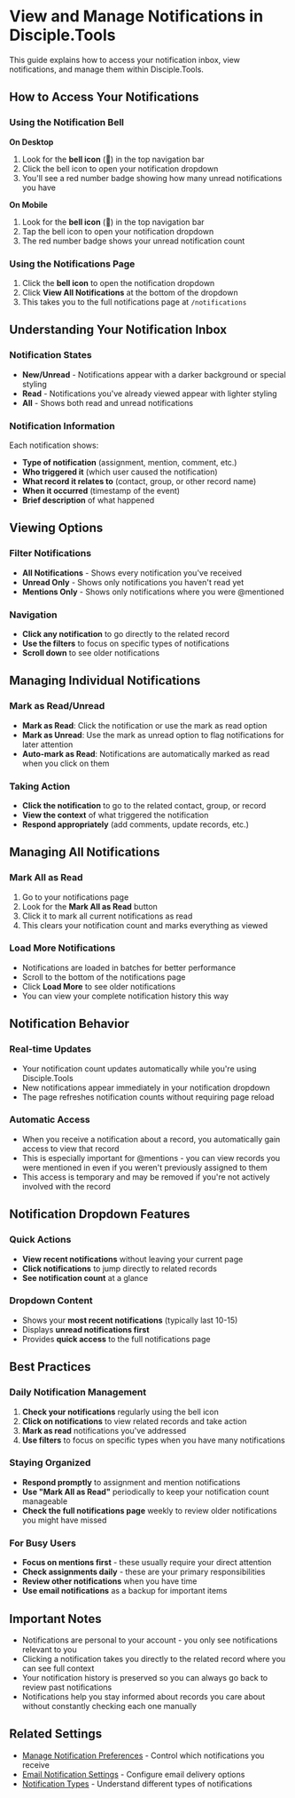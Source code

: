 # View and Manage Notifications in Disciple.Tools

This guide explains how to access your notification inbox, view notifications, and manage them within Disciple.Tools.

## How to Access Your Notifications

### Using the Notification Bell
**On Desktop**
1. Look for the **bell icon** (🔔) in the top navigation bar
2. Click the bell icon to open your notification dropdown
3. You'll see a red number badge showing how many unread notifications you have

**On Mobile**
1. Look for the **bell icon** (🔔) in the top navigation bar
2. Tap the bell icon to open your notification dropdown
3. The red number badge shows your unread notification count

### Using the Notifications Page
1. Click the **bell icon** to open the notification dropdown
2. Click **View All Notifications** at the bottom of the dropdown
3. This takes you to the full notifications page at `/notifications`

## Understanding Your Notification Inbox

### Notification States
- **New/Unread** - Notifications appear with a darker background or special styling
- **Read** - Notifications you've already viewed appear with lighter styling
- **All** - Shows both read and unread notifications

### Notification Information
Each notification shows:
- **Type of notification** (assignment, mention, comment, etc.)
- **Who triggered it** (which user caused the notification)
- **What record it relates to** (contact, group, or other record name)
- **When it occurred** (timestamp of the event)
- **Brief description** of what happened

## Viewing Options

### Filter Notifications
- **All Notifications** - Shows every notification you've received
- **Unread Only** - Shows only notifications you haven't read yet
- **Mentions Only** - Shows only notifications where you were @mentioned

### Navigation
- **Click any notification** to go directly to the related record
- **Use the filters** to focus on specific types of notifications
- **Scroll down** to see older notifications

## Managing Individual Notifications

### Mark as Read/Unread
- **Mark as Read**: Click the notification or use the mark as read option
- **Mark as Unread**: Use the mark as unread option to flag notifications for later attention
- **Auto-mark as Read**: Notifications are automatically marked as read when you click on them

### Taking Action
- **Click the notification** to go to the related contact, group, or record
- **View the context** of what triggered the notification
- **Respond appropriately** (add comments, update records, etc.)

## Managing All Notifications

### Mark All as Read
1. Go to your notifications page
2. Look for the **Mark All as Read** button
3. Click it to mark all current notifications as read
4. This clears your notification count and marks everything as viewed

### Load More Notifications
- Notifications are loaded in batches for better performance
- Scroll to the bottom of the notifications page
- Click **Load More** to see older notifications
- You can view your complete notification history this way

## Notification Behavior

### Real-time Updates
- Your notification count updates automatically while you're using Disciple.Tools
- New notifications appear immediately in your notification dropdown
- The page refreshes notification counts without requiring page reload

### Automatic Access
- When you receive a notification about a record, you automatically gain access to view that record
- This is especially important for @mentions - you can view records you were mentioned in even if you weren't previously assigned to them
- This access is temporary and may be removed if you're not actively involved with the record

## Notification Dropdown Features

### Quick Actions
- **View recent notifications** without leaving your current page
- **Click notifications** to jump directly to related records
- **See notification count** at a glance

### Dropdown Content
- Shows your **most recent notifications** (typically last 10-15)
- Displays **unread notifications first**
- Provides **quick access** to the full notifications page

## Best Practices

### Daily Notification Management
1. **Check your notifications** regularly using the bell icon
2. **Click on notifications** to view related records and take action
3. **Mark as read** notifications you've addressed
4. **Use filters** to focus on specific types when you have many notifications

### Staying Organized
- **Respond promptly** to assignment and mention notifications
- **Use "Mark All as Read"** periodically to keep your notification count manageable
- **Check the full notifications page** weekly to review older notifications you might have missed

### For Busy Users
- **Focus on mentions first** - these usually require your direct attention
- **Check assignments daily** - these are your primary responsibilities
- **Review other notifications** when you have time
- **Use email notifications** as a backup for important items

## Important Notes

- Notifications are personal to your account - you only see notifications relevant to you
- Clicking a notification takes you directly to the related record where you can see full context
- Your notification history is preserved so you can always go back to review past notifications
- Notifications help you stay informed about records you care about without constantly checking each one manually

## Related Settings

- [Manage Notification Preferences](manage-notification-preferences.md) - Control which notifications you receive
- [Email Notification Settings](email-notification-settings.md) - Configure email delivery options
- [Notification Types](notification-types.md) - Understand different types of notifications